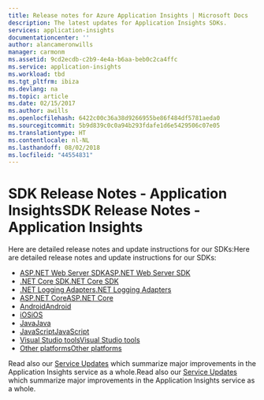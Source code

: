 ```yaml
---
title: Release notes for Azure Application Insights | Microsoft Docs
description: The latest updates for Application Insights SDKs.
services: application-insights
documentationcenter: ''
author: alancameronwills
manager: carmonm
ms.assetid: 9cd2ecdb-c2b9-4e4a-b6aa-beb0c2ca4ffc
ms.service: application-insights
ms.workload: tbd
ms.tgt_pltfrm: ibiza
ms.devlang: na
ms.topic: article
ms.date: 02/15/2017
ms.author: awills
ms.openlocfilehash: 6422c00c36a38d9266955be86f484df5781aeda0
ms.sourcegitcommit: 5b9d839c0c0a94b293fdafe1d6e5429506c07e05
ms.translationtype: HT
ms.contentlocale: nl-NL
ms.lasthandoff: 08/02/2018
ms.locfileid: "44554831"
---
```

# <a name="sdk-release-notes---application-insights"></a><span data-ttu-id="d805b-103">SDK Release Notes - Application Insights</span><span class="sxs-lookup"><span data-stu-id="d805b-103">SDK Release Notes - Application Insights</span></span>
<span data-ttu-id="d805b-104">Here are detailed release notes and update instructions for our SDKs:</span><span class="sxs-lookup"><span data-stu-id="d805b-104">Here are detailed release notes and update instructions for our SDKs:</span></span>

* [<span data-ttu-id="d805b-105">ASP.NET Web Server SDK</span><span class="sxs-lookup"><span data-stu-id="d805b-105">ASP.NET Web Server SDK</span></span>](https://github.com/Microsoft/ApplicationInsights-server-dotnet/releases)
* [<span data-ttu-id="d805b-106">.NET Core SDK</span><span class="sxs-lookup"><span data-stu-id="d805b-106">.NET Core SDK</span></span>](https://github.com/Microsoft/ApplicationInsights-dotnet/releases) 
* [<span data-ttu-id="d805b-107">.NET Logging Adapters</span><span class="sxs-lookup"><span data-stu-id="d805b-107">.NET Logging Adapters</span></span>](https://github.com/Microsoft/ApplicationInsights-dotnet-logging/releases)
* [<span data-ttu-id="d805b-108">ASP.NET Core</span><span class="sxs-lookup"><span data-stu-id="d805b-108">ASP.NET Core</span></span>](https://github.com/Microsoft/ApplicationInsights-aspnet5/releases)
* [<span data-ttu-id="d805b-109">Android</span><span class="sxs-lookup"><span data-stu-id="d805b-109">Android</span></span>](https://github.com/Microsoft/ApplicationInsights-Android/releases)
* [<span data-ttu-id="d805b-110">iOS</span><span class="sxs-lookup"><span data-stu-id="d805b-110">iOS</span></span>](https://github.com/Microsoft/ApplicationInsights-iOS)
* [<span data-ttu-id="d805b-111">Java</span><span class="sxs-lookup"><span data-stu-id="d805b-111">Java</span></span>](https://github.com/Microsoft/ApplicationInsights-Java)
* [<span data-ttu-id="d805b-112">JavaScript</span><span class="sxs-lookup"><span data-stu-id="d805b-112">JavaScript</span></span>](https://github.com/Microsoft/ApplicationInsights-JS/commits/master)
* [<span data-ttu-id="d805b-113">Visual Studio tools</span><span class="sxs-lookup"><span data-stu-id="d805b-113">Visual Studio tools</span></span>](app-insights-release-notes-vsix.md)
* [<span data-ttu-id="d805b-114">Other platforms</span><span class="sxs-lookup"><span data-stu-id="d805b-114">Other platforms</span></span>](https://github.com/Microsoft/ApplicationInsights-Home)

<span data-ttu-id="d805b-115">Read also our [Service Updates](https://azure.microsoft.com/updates/?service=application-insights) which summarize major improvements in the Application Insights service as a whole.</span><span class="sxs-lookup"><span data-stu-id="d805b-115">Read also our [Service Updates](https://azure.microsoft.com/updates/?service=application-insights) which summarize major improvements in the Application Insights service as a whole.</span></span>

